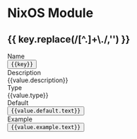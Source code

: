 # NixOS Module

<div v-if="!!data">
  <div v-for="(value, key, _) in data" :key="key">
    <h2>{{ key.replace(/[^.]+\./,'') }}</h2>
    <div :class="$style['option-meta-container']">
      <div :class="$style['option-meta-name']">Name</div>
      <div :class="$style['option-meta-value']">
        <button @click="copyCode"><code>{{key}}</code></button>
      </div>
      <div :class="$style['option-meta-name']">Description</div>
      <div :class="$style['option-meta-value']">
        {{value.description}}
      </div>
      <div :class="$style['option-meta-name']">Type</div>
      <div :class="$style['option-meta-value']">
        {{value.type}}
      </div>
      <div :class="$style['option-meta-name']">Default</div>
      <div :class="$style['option-meta-value']">
        <button @click="copyCode"><code>{{value.default.text}}</code></button>
      </div>
      <div :class="$style['option-meta-name']">Example</div>
      <div :class="$style['option-meta-value']">
        <button @click="copyCode"><code>{{value.example.text}}</code></button>
      </div>
    </div>
  </div>
</div>

<script setup>
import { useData } from 'vitepress'
import { ref, onMounted } from 'vue'
import nixosModuleOptions from './options.mock.json';

const data = ref({});
const { site } = useData();

if (import.meta.env.PROD) {
  onMounted(() =>
    fetch(site.fn().base + 'nixos-options.json')
      .then(res => res.json())
      .then(json => data.value = json)
      .catch(console.log)
  )
} else {
  data.value = nixosModuleOptions;
};

function copyCode(event) {
  const text = event.srcElement.innerText;
  navigator.clipboard.writeText(text);
}
</script>

<style module>
.option-meta-container {
  display: grid !important;
  grid-template-columns: 100px 1fr;
  row-gap: .5em;
  column-gap: 1em;
}

.option-meta-name {
  text-align: right;
}

.option-meta-key {

}

button {
  font-size: unset;
}
</style>
